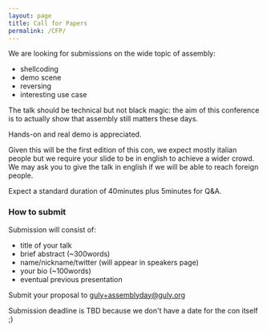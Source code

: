 ```yaml
---
layout: page
title: Call for Papers
permalink: /CFP/
---
```


We are looking for submissions on the wide topic of assembly:
* shellcoding
* demo scene
* reversing
* interesting use case

The talk should be technical but not black magic: the aim of this
conference is to actually show that assembly still matters these days.

Hands-on and real demo is appreciated.

Given this will be the first edition of this con, we expect mostly
italian people but we require your slide to be in english to achieve a
wider crowd.  
We may ask you to give the talk in english if we will be able to reach
foreign people.

Expect a standard duration of 40minutes plus 5minutes for Q&A.

### How to submit

Submission will consist of:
* title of your talk
* brief abstract (~300words)
* name/nickname/twitter (will appear in speakers page)
* your bio (~100words)
* eventual previous presentation

Submit your proposal to [guly+assemblyday@guly.org](mailto:guly+assemblyday@guly.org) 

Submission deadline is TBD because we don't have a date for the con itself ;)
